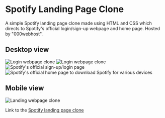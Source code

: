 # Spotify Landing Page Clone
A simple Spotify landing page clone made using HTML and CSS which directs to Spotify's official login/sign-up webpage and home page. Hosted by "000webhost".

## Desktop view
![Login webpage clone](https://user-images.githubusercontent.com/80174214/147853093-71acfc02-ebae-46e5-a64c-290300899d30.png)
![Login webpage clone](https://user-images.githubusercontent.com/80174214/147853111-1f69a46a-e98b-49ad-b808-b225dcd6fd00.png)
![Spotify's official sign-up/login page](https://user-images.githubusercontent.com/80174214/147853117-3dc2cd3a-066c-44bc-951b-2ff097481949.png)
![Spotify's official home page to download Spotify for various devices](https://user-images.githubusercontent.com/80174214/147853125-bbff8856-859a-49f1-9db2-14b2df8c201a.png)

## Mobile view
![Landing webpage clone](https://user-images.githubusercontent.com/80174214/151664985-0b25eff3-793e-4cb4-94e1-448f7c2a1b0e.jpg)

Link to the [Spotify landing page clone](https://clone-ify.000webhostapp.com/index.html)
